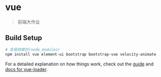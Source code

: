 # vue

> 前端大作业

## Build Setup

``` bash
# 安装依赖包(node_modules)
npm install vue element-ui bootstrap bootstrap-vue velocity-animate
```

For a detailed explanation on how things work, check out the [guide](http://vuejs-templates.github.io/webpack/) and [docs for vue-loader](http://vuejs.github.io/vue-loader).
